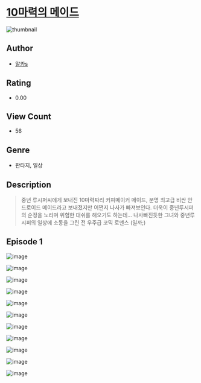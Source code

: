 # [10마력의 메이드](https://comic.naver.com/challenge/list?titleId=810100)
![thumbnail](https://image-comic.pstatic.net/user_contents_data/challenge_comic/2023/05/23/366790/upload_3919312772061804645_480x623.jpeg)

## Author
- [알카s](https://comic.naver.com/artistTitle?id=366790)

## Rating
- 0.00

## View Count
- 56

## Genre
- 판타지, 일상

## Description
> 중년 루시퍼씨에게 보내진 10마력짜리 커피메이커 메이드, 분명 최고급 비싼 안드로이드 메이드라고 보내졌지만 어쩐지 나사가 빠져보인다. 더욱이 중년루시퍼의 순정을 노리며 위험한 대쉬를 해오기도 하는데... 나사빠진듯한 그녀와 중년루시퍼의 일상에 소동을 그린 전 우주급 코믹 로맨스 (일까;)


## Episode 1
![image](https://image-comic.pstatic.net/user_contents_data/challenge_comic/2023/05/23/366790/upload_7076906967783268659.jpeg)

![image](https://image-comic.pstatic.net/user_contents_data/challenge_comic/2023/05/23/366790/upload_7378129169037014583.jpeg)

![image](https://image-comic.pstatic.net/user_contents_data/challenge_comic/2023/05/23/366790/upload_3979039343123771955.jpeg)

![image](https://image-comic.pstatic.net/user_contents_data/challenge_comic/2023/05/23/366790/upload_3630799837846529634.jpeg)

![image](https://image-comic.pstatic.net/user_contents_data/challenge_comic/2023/05/23/366790/upload_4121465668488016180.jpeg)

![image](https://image-comic.pstatic.net/user_contents_data/challenge_comic/2023/05/23/366790/upload_3630571114410304313.jpeg)

![image](https://image-comic.pstatic.net/user_contents_data/challenge_comic/2023/05/23/366790/upload_3689636882546765921.jpeg)

![image](https://image-comic.pstatic.net/user_contents_data/challenge_comic/2023/05/23/366790/upload_3618422609615861810.jpeg)

![image](https://image-comic.pstatic.net/user_contents_data/challenge_comic/2023/05/23/366790/upload_3919364650884752994.jpeg)

![image](https://image-comic.pstatic.net/user_contents_data/challenge_comic/2023/05/23/366790/upload_7090463739964635185.jpeg)

![image](https://image-comic.pstatic.net/user_contents_data/challenge_comic/2023/05/23/366790/upload_3544954359386564149.jpeg)
